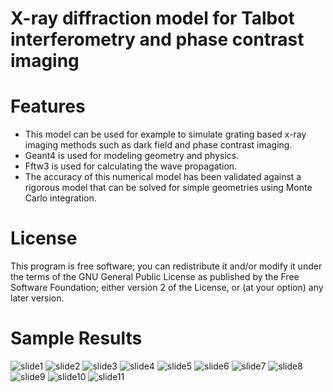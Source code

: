 X-ray diffraction model for Talbot interferometry and phase contrast imaging
============================================================================
# Features
* This model can be used for example to simulate grating based x-ray imaging methods such as dark field and phase contrast imaging.
* Geant4 is used for modeling geometry and physics.
* Fftw3 is used for calculating the wave propagation.
* The accuracy of this numerical model has been validated against a rigorous model that can be solved for simple geometries using Monte Carlo integration.
# License
This program is free software; you can redistribute it and/or modify it under the terms of the GNU General Public License as published by the Free Software Foundation; either version 2 of the License, or (at your option) any later version.
# Sample Results
![slide1](../master/results/slide1.png?raw=true)
![slide2](../master/results/slide2.png?raw=true)
![slide3](../master/results/slide3.png?raw=true)
![slide4](../master/results/slide4.png?raw=true)
![slide5](../master/results/slide5.png?raw=true)
![slide6](../master/results/slide6.png?raw=true)
![slide7](../master/results/slide7.png?raw=true)
![slide8](../master/results/slide8.png?raw=true)
![slide9](../master/results/slide9.png?raw=true)
![slide10](../master/results/slide10.png?raw=true)
![slide11](../master/results/slide11.png?raw=true)
